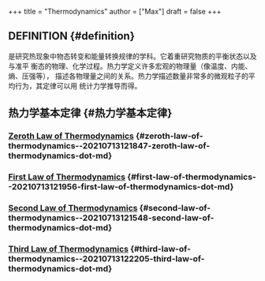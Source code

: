 +++
title = "Thermodynamics"
author = ["Max"]
draft = false
+++

## DEFINITION {#definition}

是研究热现象中物态转变和能量转换规律的学科。它着重研究物质的平衡状态以及与准平
衡态的物理、化学过程。热力学定义许多宏观的物理量（像温度、内能、熵、压强等），
描述各物理量之间的关系。热力学描述数量非常多的微观粒子的平均行为，其定律可以用
统计力学推导而得。


## 热力学基本定律 {#热力学基本定律}


### [Zeroth Law of Thermodynamics](20210713121847-zeroth_law_of_thermodynamics.md) {#zeroth-law-of-thermodynamics--20210713121847-zeroth-law-of-thermodynamics-dot-md}


### [First Law of Thermodynamics](20210713121956-first_law_of_thermodynamics.md) {#first-law-of-thermodynamics--20210713121956-first-law-of-thermodynamics-dot-md}


### [Second Law of Thermodynamics](20210713121548-second_law_of_thermodynamics.md) {#second-law-of-thermodynamics--20210713121548-second-law-of-thermodynamics-dot-md}


### [Third Law of Thermodynamics](20210713122205-third_law_of_thermodynamics.md) {#third-law-of-thermodynamics--20210713122205-third-law-of-thermodynamics-dot-md}
